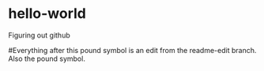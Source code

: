 # hello-world
Figuring out github

#Everything after this pound symbol is an edit from the readme-edit branch. Also the pound symbol.
